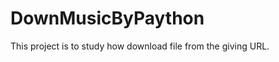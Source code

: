 DownMusicByPaython
==================

This project is to study how download file from the giving URL.
